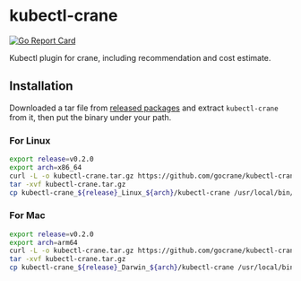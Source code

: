 # kubectl-crane

[![Go Report Card](https://goreportcard.com/badge/github.com/gocrane/kubectl-crane)](https://goreportcard.com/report/github.com/gocrane/kubectl-crane)

Kubectl plugin for crane, including recommendation and cost estimate.

## Installation 

Downloaded a tar file from [released packages](https://github.com/gocrane/kubectl-crane/releases) and extract `kubectl-crane` from it, then put the binary under your path.

### For Linux 

```bash
export release=v0.2.0
export arch=x86_64
curl -L -o kubectl-crane.tar.gz https://github.com/gocrane/kubectl-crane/releases/download/${release}/kubectl-crane_${release}_Linux_${arch}.tar.gz
tar -xvf kubectl-crane.tar.gz 
cp kubectl-crane_${release}_Linux_${arch}/kubectl-crane /usr/local/bin/
```

### For Mac

```bash
export release=v0.2.0
export arch=arm64
curl -L -o kubectl-crane.tar.gz https://github.com/gocrane/kubectl-crane/releases/download/${release}/kubectl-crane_${release}_Darwin_${arch}.tar.gz
tar -xvf kubectl-crane.tar.gz 
cp kubectl-crane_${release}_Darwin_${arch}/kubectl-crane /usr/local/bin/
```



